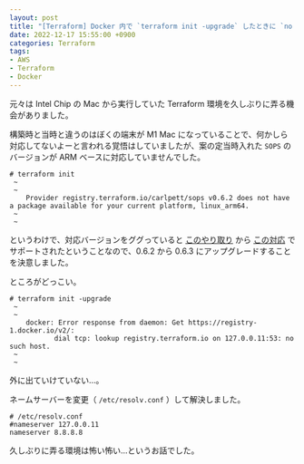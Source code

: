 ```yaml
---
layout: post
title: "[Terraform] Docker 内で `terraform init -upgrade` したときに `no such host` が発生"
date: 2022-12-17 15:55:00 +0900
categories: Terraform
tags:
- AWS
- Terraform
- Docker
---
```



元々は Intel Chip の Mac から実行していた Terraform 環境を久しぶりに弄る機会がありました。

構築時と当時と違うのはぼくの端末が M1 Mac になっていることで、何かしら対応してないよーと言われる覚悟はしていましたが、案の定当時入れた `SOPS` のバージョンが ARM ベースに対応していませんでした。

```
# terraform init
 ~
 ~
    Provider registry.terraform.io/carlpett/sops v0.6.2 does not have a package available for your current platform, linux_arm64.
 ~
 ~
```

というわけで、対応バージョンをググっていると [このやり取り](https://github.com/carlpett/terraform-provider-sops/issues/67) から [この対応](https://github.com/carlpett/terraform-provider-sops/pull/68/files#diff-e3445fc75aa9c3e4a60fbe5394dcce12693022018216a8fbe0000fe9952850a6R6) でサポートされたということなので、0.6.2 から 0.6.3 にアップグレードすることを決意しました。

ところがどっこい。


```
# terraform init -upgrade
 ~
 ~
    docker: Error response from daemon: Get https://registry-1.docker.io/v2/: 
           dial tcp: lookup registry.terraform.io on 127.0.0.11:53: no such host.
 ~
 ~
```

外に出ていけていない...。

ネームサーバーを変更（ `/etc/resolv.conf` ）して解決しました。


```
# /etc/resolv.conf
#nameserver 127.0.0.11
nameserver 8.8.8.8
```

久しぶりに弄る環境は怖い怖い...というお話でした。
